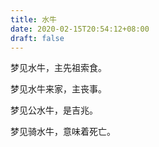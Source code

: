 ```yaml
---
title: 水牛
date: 2020-02-15T20:54:12+08:00
draft: false
---
```


梦见水牛，主先祖索食。


梦见水牛来家，主丧事。


梦见公水牛，是吉兆。


梦见骑水牛，意味着死亡。
